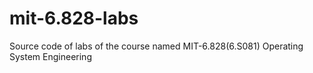 # mit-6.828-labs
Source code of labs of the course named MIT-6.828(6.S081) Operating System Engineering
